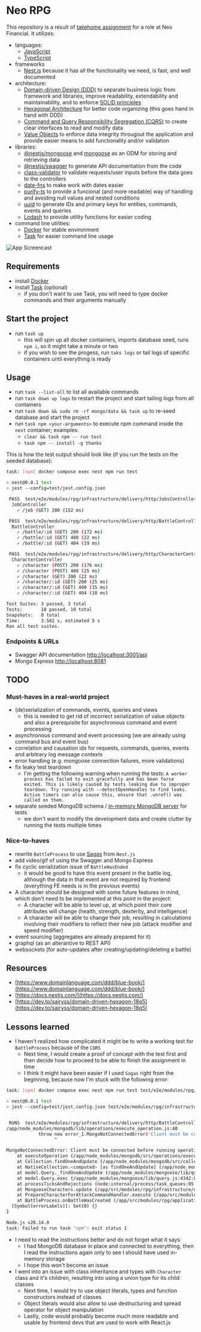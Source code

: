 # Neo RPG

This repository is a result of [takehome assignment](./neo-financial-instructions.pdf) for a role at Neo Financial.
It utilizes:

- languages:
  - [JavaScript](https://javascript.info/)
  - [TypeScript](https://www.typescriptlang.org/)
- frameworks
  - [Nest.js](nestjs.com) because it has all the functionality we need, is fast, and well documented
- architecture:
  - [Domain-driven Design (DDD)](https://en.wikipedia.org/wiki/Domain-driven_design) to separate business logic from framework and libraries, improve readability, extendability and maintainability, and to enforce [SOLID principles](https://en.wikipedia.org/wiki/SOLID)
  - [Hexagonal Architecture](https://en.wikipedia.org/wiki/Hexagonal_architecture_(software)) for better code organizing (this goes hand in hand with DDD)
  - [Command and Query Responsibility Segregation (CQRS)](https://en.wikipedia.org/wiki/Command_Query_Responsibility_Segregation) to create clear interfaces to read and modify data
  - [Value Objects](https://en.wikipedia.org/wiki/Value_object) to enforce data integrity througout the application and provide easier means to add functionality and/or validation
- libraries:
  - [@nestjs/mongoose](https://www.npmjs.com/package/@nestjs/mongoose) and [mongoose](https://www.npmjs.com/package/mongoose) as an ODM for storing and retrieving data
  - [@nestjs/swagger](https://www.npmjs.com/package/@nestjs/swagger) to generate API documentation from the code
  - [class-validator](https://www.npmjs.com/package/class-validator) to validate requests/user inputs before the data goes to the controllers
  - [date-fns](https://www.npmjs.com/package/date-fns) to make work with dates easier
  - [purify-ts](https://www.npmjs.com/package/purify-ts) to provide a funcional (and more readable) way of handling and avoiding null values and nested conditions
  - [uuid](https://www.npmjs.com/package/uuid) to generate IDs and primary keys for entities, commands, events and queries
  - [Lodash](https://lodash.com/) to provide utility functions for easier coding
- command line utilities:
  - [Docker](https://www.docker.com/) for stable environment
  - [Task](https://taskfile.dev/) for easier command line usage

![App Screencast](./docs/swagger.png)

## Requirements

- install [Docker](https://docs.docker.com/engine/install/)
- install [Task](https://taskfile.dev/installation) (optional)
  - if you don't want to use Task, you will need to type docker commands and their arguments manually

## Start the project

- run `task up`
  - this will spin up all docker containers, imports database seed, runs `npm i`, so it might take a minute or two
  - if you wish to see the progess, run `taks logs` or tail logs of specific containers until everything is ready

## Usage

- run `task --list-all` to list all available commands
- run `task down up logs` to restart the project and start tailing logs from all containers
- run `task down && sudo rm -rf mongo/data && task up` to re-seed database and start the project
- run `task npm <your-arguments>` to execute npm command inside the `nest` container; examples:
  - `clear && task npm -- run test`
  - `task npm -- install -g thanks`

This is how the test output should look like (if you run the tests on the seeded database):

```bash
task: [npm] docker compose exec nest npm run test

> nest@0.0.1 test
> jest --config=test/jest.config.json

 PASS  test/e2e/modules/rpg/infrastructure/delivery/http/JobsControllerSpec.ts
  JobController
    ✓ /job (GET) 200 (152 ms)

 PASS  test/e2e/modules/rpg/infrastructure/delivery/http/BattleControllerSpec.ts
  BattleController
    ✓ /battle/:id (GET) 200 (172 ms)
    ✓ /battle/:id (GET) 400 (22 ms)
    ✓ /battle/:id (GET) 404 (19 ms)

 PASS  test/e2e/modules/rpg/infrastructure/delivery/http/CharacterControllerSpec.ts
  CharacterController
    ✓ /character (POST) 200 (176 ms)
    ✓ /character (POST) 400 (25 ms)
    ✓ /character (GET) 200 (22 ms)
    ✓ /character/:id (GET) 200 (25 ms)
    ✓ /character/:id (GET) 400 (15 ms)
    ✓ /character/:id (GET) 404 (18 ms)

Test Suites: 3 passed, 3 total
Tests:       10 passed, 10 total
Snapshots:   0 total
Time:        3.582 s, estimated 5 s
Ran all test suites.
```

### Endpoints & URLs

- Swagger API documentation [http://localhost:3001/api](http://localhost:3001/api)
- Mongo Express [http://localhost:8081](http://localhost:8081)

## TODO

### Must-haves in a real-world project

- (de)serialization of commands, events, queries and views
  - this is needed to get rid of incorrect serialization of value objects and also a prerequisite for asynchronous command and event processing
- asynchronous command and event processing (we are already using command bus and event bus)
- correlation and causation ids for requests, commands, queries, events and arbitrary log message contexts
- error handling (e.g. mongoose connection failures, more validations)
- fix leaky test teardown
  - I'm getting the following warning when running the tests: `A worker process has failed to exit gracefully and has been force exited. This is likely caused by tests leaking due to improper teardown. Try running with --detectOpenHandles to find leaks. Active timers can also cause this, ensure that .unref() was called on them.`
- separate seeded MongoDB schema / [in-memory MongoDB server](https://www.npmjs.com/package/mongodb-memory-server) for tests
  - we don't want to modify the development data and create clutter by running the tests multiple times

### Nice-to-haves

- rewrite `BattleProcess` to use [Sagas](https://docs.nestjs.com/recipes/cqrs#sagas) from `Nest.js`
- add video/gif of using the Swagger and Mongo Express
- fix cyclic serialization issue of `BattleHasEnded`
  - it would be good to have this event present in the battle log, although the data in that event are not required by frontend (everything FE needs is in the previous events)
- A character should be designed with some future features in mind, which don't need to be implemented at this point in the project:
  - A character will be able to level up, at which point their core attributes will change (health, strength, dexterity, and intelligence)
  - A character will be able to change their job, resulting in calculations involving their modifiers to reflect their new job (attack modifier and speed modifier)
- event sourcing (aggregates are already prepared for it)
- graphql (as an alterantive to REST API)
- websockets (for auto-updates after creating/updating/deleting a battle)

## Resources

- [https://www.domainlanguage.com/ddd/blue-book/](https://www.domainlanguage.com/ddd/blue-book/)
- [https://docs.nestjs.com/](https://docs.nestjs.com/)
- [https://dev.to/sairyss/domain-driven-hexagon-18g5](https://dev.to/sairyss/domain-driven-hexagon-18g5)

## Lessons learned

- I haven't realized how complicated it might be to write a working test for `BattleProcess` because of the `CQRS`
  - Next time, I would create a proof of concept with the test first and then decide how to proceed to be able to finish the assignment in time
  - I think it might have been easier if I used `Sagas` right from the beginning, because now I'm stuck with the following error:

```bash
task: [npm] docker compose exec nest npm run test test/e2e/modules/rpg/infrastructure/delivery/http/BattleControllerSpec.ts

> nest@0.0.1 test
> jest --config=test/jest.config.json test/e2e/modules/rpg/infrastructure/delivery/http/BattleControllerSpec.ts


 RUNS  test/e2e/modules/rpg/infrastructure/delivery/http/BattleControllerSpec.ts
/app/node_modules/mongodb/lib/operations/execute_operation.js:40
            throw new error_1.MongoNotConnectedError('Client must be connected before running operations');
                  ^

MongoNotConnectedError: Client must be connected before running operations
    at executeOperation (/app/node_modules/mongodb/src/operations/execute_operation.ts:84:13)
    at Collection.findOneAndUpdate (/app/node_modules/mongodb/src/collection.ts:947:34)
    at NativeCollection.<computed> [as findOneAndUpdate] (/app/node_modules/mongoose/lib/drivers/node-mongodb-native/collection.js:243:33)
    at model.Query._findOneAndUpdate (/app/node_modules/mongoose/lib/query.js:3348:43)
    at model.Query.exec (/app/node_modules/mongoose/lib/query.js:4342:80)
    at processTicksAndRejections (node:internal/process/task_queues:95:5)
    at MongooseCharacters.update (/app/src/modules/rpg/infrastructure/domain/model/character/MongooseCharacters.ts:53:9)
    at PrepareCharacterForAttackCommandHandler.execute (/app/src/modules/rpg/application/handler/command/character/PrepareCharacterForAttackCommandHandler.ts:27:9)
    at BattleProcess.onBattleWasCreated (/app/src/modules/rpg/application/handler/event/battle/BattleProcess.ts:82:9) {
  [Symbol(errorLabels)]: Set(0) {}
}

Node.js v20.14.0
task: Failed to run task "npm": exit status 1
```

- I need to read the instructions better and do not forget what it says
  - I had MongoDB database in place and connected to everything, then I read the instructions again only to see I should have used in-memory storage
  - I hope this won't become an issue
- I went into an issue with class inheritance and types with `Character` class and it's children, resulting into using a union type for its child classes
  - Next time, I would try to use object literals, types and function constructors instead of classes
  - Object literals would also allow to use destructuring and spread operator for object manipulation
  - Lastly, code would probably become much more readable and usable by frontend devs that are used to work with React.js
